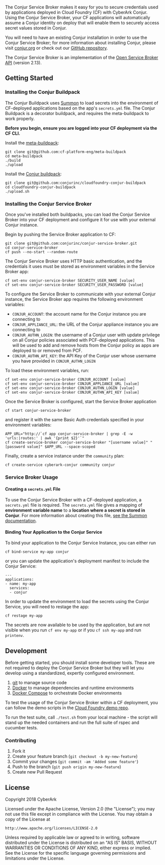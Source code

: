 The Conjur Service Broker makes it easy for you to secure credentials used by applications deployed in Cloud Foundry (CF) with CyberArk Conjur. Using the Conjur Service Broker, your CF applications will automatically assume a Conjur identity on deploy that will enable them to securely access secret values stored in Conjur.

You will need to have an existing Conjur installation in order to use the Conjur Service Broker; for more information about installing Conjur, please visit [conjur.org](http://conjur.org) or check out our [GitHub repository](https://github.com/cyberark/conjur).

The Conjur Service Broker is an implementation of the [Open Service Broker API](https://www.openservicebrokerapi.org/) (version 2.13).

## Getting Started

### Installing the Conjur Buildpack

The Conjur Buildpack uses [Summon](https://cyberark.github.io/summon/) to load secrets into the environment of CF-deployed applications based on the app's `secrets.yml` file. The Conjur Buildpack is a decorator buildpack, and requires the meta-buildpack to work properly.

**Before you begin, ensure you are logged into your CF deployment via the CF CLI.**

Install the [meta-buildpack](https://github.com/cf-platform-eng/meta-buildpack):
```
git clone git@github.com:cf-platform-eng/meta-buildpack
cd meta-buildpack
./build
./upload
```

Install the [Conjur buildpack](https://github.com/conjurinc/cloudfoundry-conjur-buildpack):
```
git clone git@github.com:conjurinc/cloudfoundry-conjur-buildpack
cd cloudfoundry-conjur-buildpack
./upload.sh
```

### Installing the Conjur Service Broker

Once you've installed both buildpacks, you can load the Conjur Service Broker into your CF deployment and configure it for use with your external Conjur instance.

Begin by pushing the Service Broker application to CF:
```
git clone git@github.com:conjurinc/conjur-service-broker.git
cd conjur-service-broker
cf push --no-start --random-route
```

The Conjur Service Broker uses HTTP basic authentication, and the credentials it uses must be stored as environment variables in the Service Broker app:
```
cf set-env conjur-service-broker SECURITY_USER_NAME [value]
cf set-env conjur-service-broker SECURITY_USER_PASSWORD [value]
```

To configure the Service Broker to communicate with your external Conjur instance, the Service Broker app requires the following environment variables:
- `CONJUR_ACCOUNT`: the account name for the Conjur instance you are connecting to
- `CONJUR_APPLIANCE_URL`: the URL of the Conjur appliance instance you are connecting to
- `CONJUR_AUTHN_LOGIN`: the username of a Conjur user with update privilege on all Conjur policies associated with PCF-deployed applications. This will be used to add and remove hosts from the Conjur policy as apps are deployed to or removed from PCF.
- `CONJUR_AUTHN_API_KEY`: the API Key of the Conjur user whose username you have provided in `CONJUR_AUTHN_LOGIN`

To load these environment variables, run:
```
cf set-env conjur-service-broker CONJUR_ACCOUNT [value]
cf set-env conjur-service-broker CONJUR_APPLIANCE_URL [value]
cf set-env conjur-service-broker CONJUR_AUTHN_LOGIN [value]
cf set-env conjur-service-broker CONJUR_AUTHN_API_KEY [value]
```

Once the Service Broker is configured, start the Service Broker application
```
cf start conjur-service-broker
```
and register it with the same Basic Auth credentials specified in your environment variables:
```
APP_URL="http://`cf app conjur-service-broker | grep -E -w 'urls:|routes:' | awk '{print $2}'`"
cf create-service-broker conjur-service-broker "[username value]" "[password value]" $APP_URL --space-scoped
```

Finally, create a service instance under the `community` plan:
```
cf create-service cyberark-conjur community conjur
```

### Service Broker Usage

#### Creating a `secrets.yml` File

To use the Conjur Service Broker with a CF-deployed application, a `secrets.yml` file is required. The `secrets.yml` file gives a mapping of **environment variable name** to a **location where a secret is stored in Conjur**. For more information about creating this file, [see the Summon documentation](https://cyberark.github.io/summon/#secrets.yml).

#### Binding Your Application to the Conjur Service
To bind your application to the Conjur Service Instance, you can either run
```
cf bind-service my-app conjur
```
or you can update the application's deployment manifest to include the Conjur Service:
```
---
applications:
- name: my-app
  services:
  - conjur
```
In order to update the environment to load the secrets using the Conjur Service, you will need to restage the app:
```
cf restage my-app
```

The secrets are now available to be used by the application, but are not visible when you run `cf env my-app` or if you `cf ssh my-app` and run `printenv`.

## Development

Before getting started, you should install some developer tools. These are not required to deploy the Conjur Service Broker but they will let you develop using a standardized,
expertly configured environment.

1. [git][get-git] to manage source code
2. [Docker][get-docker] to manage dependencies and runtime environments
3. [Docker Compose][get-docker-compose] to orchestrate Docker environments

[get-docker]: https://docs.docker.com/engine/installation
[get-git]: https://git-scm.com/downloads
[get-docker-compose]: https://docs.docker.com/compose/install

To test the usage of the Conjur Service Broker within a CF deployment, you can
follow the demo scripts in the [Cloud Foundry demo repo](https://github.com/conjurinc/cloudfoundry-conjur-demo).

To run the test suite, call `./test.sh` from your local machine - the script will stand up the needed containers and run the full suite of rspec and cucumber tests.

### Contributing

1. Fork it
2. Create your feature branch (`git checkout -b my-new-feature`)
3. Commit your changes (`git commit -am 'Added some feature'`)
4. Push to the branch (`git push origin my-new-feature`)
5. Create new Pull Request

## License

Copyright 2018 CyberArk

Licensed under the Apache License, Version 2.0 (the "License");
you may not use this file except in compliance with the License.
You may obtain a copy of the License at

    http://www.apache.org/licenses/LICENSE-2.0

Unless required by applicable law or agreed to in writing, software
distributed under the License is distributed on an "AS IS" BASIS,
WITHOUT WARRANTIES OR CONDITIONS OF ANY KIND, either express or implied.
See the License for the specific language governing permissions and
limitations under the License.
